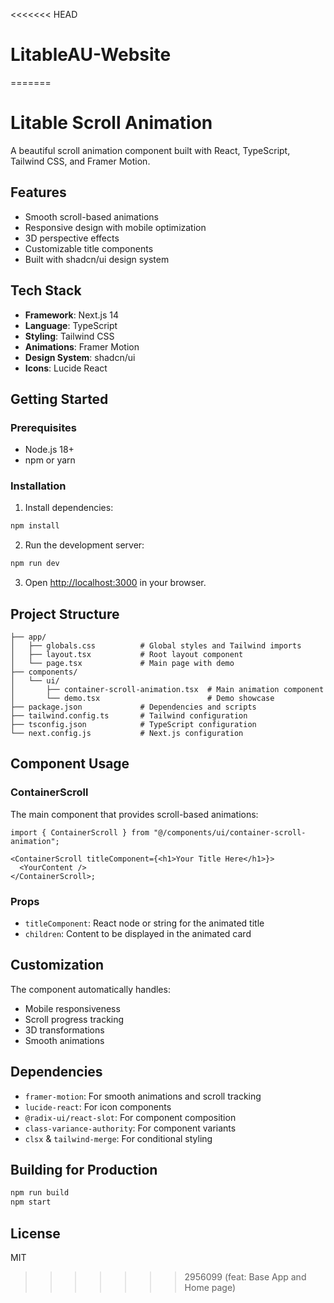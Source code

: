 <<<<<<< HEAD
# LitableAU-Website
=======
# Litable Scroll Animation

A beautiful scroll animation component built with React, TypeScript, Tailwind CSS, and Framer Motion.

## Features

- Smooth scroll-based animations
- Responsive design with mobile optimization
- 3D perspective effects
- Customizable title components
- Built with shadcn/ui design system

## Tech Stack

- **Framework**: Next.js 14
- **Language**: TypeScript
- **Styling**: Tailwind CSS
- **Animations**: Framer Motion
- **Design System**: shadcn/ui
- **Icons**: Lucide React

## Getting Started

### Prerequisites

- Node.js 18+
- npm or yarn

### Installation

1. Install dependencies:

```bash
npm install
```

2. Run the development server:

```bash
npm run dev
```

3. Open [http://localhost:3000](http://localhost:3000) in your browser.

## Project Structure

```
├── app/
│   ├── globals.css          # Global styles and Tailwind imports
│   ├── layout.tsx           # Root layout component
│   └── page.tsx             # Main page with demo
├── components/
│   └── ui/
│       ├── container-scroll-animation.tsx  # Main animation component
│       └── demo.tsx                        # Demo showcase
├── package.json             # Dependencies and scripts
├── tailwind.config.ts       # Tailwind configuration
├── tsconfig.json            # TypeScript configuration
└── next.config.js           # Next.js configuration
```

## Component Usage

### ContainerScroll

The main component that provides scroll-based animations:

```tsx
import { ContainerScroll } from "@/components/ui/container-scroll-animation";

<ContainerScroll titleComponent={<h1>Your Title Here</h1>}>
  <YourContent />
</ContainerScroll>;
```

### Props

- `titleComponent`: React node or string for the animated title
- `children`: Content to be displayed in the animated card

## Customization

The component automatically handles:

- Mobile responsiveness
- Scroll progress tracking
- 3D transformations
- Smooth animations

## Dependencies

- `framer-motion`: For smooth animations and scroll tracking
- `lucide-react`: For icon components
- `@radix-ui/react-slot`: For component composition
- `class-variance-authority`: For component variants
- `clsx` & `tailwind-merge`: For conditional styling

## Building for Production

```bash
npm run build
npm start
```

## License

MIT

>>>>>>> 2956099 (feat: Base App and Home page)
